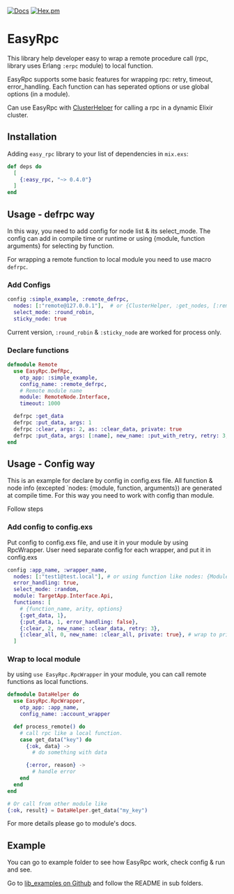 [![Docs](https://img.shields.io/badge/api-docs-green.svg?style=flat)](https://hexdocs.pm/easy_rpc)
[![Hex.pm](https://img.shields.io/hexpm/v/easy_rpc.svg?style=flat&color=blue)](https://hex.pm/packages/easy_rpc)

# EasyRpc

This library help developer easy to wrap a remote procedure call (rpc, library uses Erlang `:erpc` module) to local function.

EasyRpc supports some basic features for wrapping rpc: retry, timeout, error_handling.
Each function can has seperated options or use global options (in a module).

Can use EasyRpc with [ClusterHelper](https://hex.pm/packages/cluster_helper) for calling a rpc in a dynamic Elixir cluster.

## Installation

Adding `easy_rpc` library to your list of dependencies in `mix.exs`:

```elixir
def deps do
  [
    {:easy_rpc, "~> 0.4.0"}
  ]
end
```

## Usage - defrpc way

In this way, you need to add config for node list & its select_mode.
The config can add in compile time or runtime or using {module, function arguments} for selecting by function.

For wrapping a remote function to local module you need to use macro `defrpc`.

### Add Configs

```Elixir
config :simple_example, :remote_defrpc,
  nodes: [:"remote@127.0.0.1"],  # or {ClusterHelper, :get_nodes, [:remote_api]},
  select_mode: :round_robin,
  sticky_node: true
```

Current version, `:round_robin` & `:sticky_node` are worked for process only.

### Declare functions

```Elixir
defmodule Remote
  use EasyRpc.DefRpc,
    otp_app: :simple_example,
    config_name: :remote_defrpc,
    # Remote module name
    module: RemoteNode.Interface,
    timeout: 1000

  defrpc :get_data
  defrpc :put_data, args: 1
  defrpc :clear, args: 2, as: :clear_data, private: true
  defrpc :put_data, args: [:name], new_name: :put_with_retry, retry: 3, timeout: 1000
end
```

## Usage - Config way

This is an example for declare by config in config.exs file.
All function & node info (excepted `nodes: {module, function, arguments}) are generated at compile time.
For this way you need to work with config than module.

Follow steps

### Add config to config.exs

Put config to config.exs file, and use it in your module by using RpcWrapper.
User need separate config for each wrapper, and put it in config.exs

```Elixir
config :app_name, :wrapper_name,
  nodes: [:"test1@test.local"], # or using function like nodes: {Module, Fun, Args}
  error_handling: true,
  select_mode: :random,
  module: TargetApp.Interface.Api,
  functions: [
    # {function_name, arity, options}
    {:get_data, 1},
    {:put_data, 1, error_handling: false},
    {:clear, 2, new_name: :clear_data, retry: 3},
    {:clear_all, 0, new_name: :clear_all, private: true}, # wrap to private function.
  ]
```

### Wrap to local module

by using `use EasyRpc.RpcWrapper` in your module, you can call remote functions as local functions.

```Elixir
defmodule DataHelper do
  use EasyRpc.RpcWrapper,
    otp_app: :app_name,
    config_name: :account_wrapper

  def process_remote() do
    # call rpc like a local function.
    case get_data("key") do
      {:ok, data} ->
        # do something with data

      {:error, reason} ->
        # handle error
    end
  end
end

# Or call from other module like
{:ok, result} = DataHelper.get_data("my_key")
```

For more details please go to module's docs.

## Example

You can go to example folder to see how EasyRpc work, check config & run and see.

Go to [lib_examples on Github](https://github.com/ohhi-vn/lib_examples/tree/main/easy_rpc) and follow the README in sub folders.
